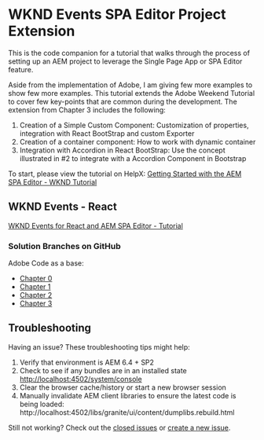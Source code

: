 # WKND Events SPA Editor Project Extension

This is the code companion for a tutorial that walks through the process of setting up an AEM project to leverage the Single Page App or SPA Editor feature.

Aside from the implementation of Adobe, I am giving few more examples to show few more examples. This tutorial extends the Adobe Weekend Tutorial to cover few key-points that are common during the development. The extension from Chapter 3 includes the following:

1. Creation of a Simple Custom Component: Customization of properties, integration with React BootStrap and custom Exporter
1. Creation of a container component: How to work with dynamic container 
1. Integration with Accordion in React BootStrap: Use the concept illustrated in #2 to integrate with a Accordion Component in Bootstrap

To start, please view the tutorial on HelpX: [Getting Started with the AEM SPA Editor - WKND Tutorial](https://helpx.adobe.com/experience-manager/kt/sites/using/getting-started-spa-wknd-tutorial-develop.html)

## WKND Events - React

[WKND Events for React and AEM SPA Editor - Tutorial](https://helpx.adobe.com/experience-manager/kt/sites/using/getting-started-spa-wknd-tutorial-develop/react.html)

### Solution Branches on GitHub

Adobe Code as a base:
* [Chapter 0](https://github.com/Adobe-Marketing-Cloud/aem-guides-wknd-events/tree/react/chapter-0)
* [Chapter 1](https://github.com/Adobe-Marketing-Cloud/aem-guides-wknd-events/tree/react/chapter-1)
* [Chapter 2](https://github.com/Adobe-Marketing-Cloud/aem-guides-wknd-events/tree/react/chapter-2)
* [Chapter 3](https://github.com/Adobe-Marketing-Cloud/aem-guides-wknd-events/tree/react/chapter-3)


## Troubleshooting

Having an issue? These troubleshooting tips might help:

1. Verify that environment is AEM 6.4 + SP2
2. Check to see if any bundles are in an installed state [http://localhost:4502/system/console](http://localhost:4502/system/console)
3. Clear the browser cache/history or start a new browser session
4. Manually invalidate AEM client libraries to ensure the latest code is being loaded: http://localhost:4502/libs/granite/ui/content/dumplibs.rebuild.html

Still not working? Check out the [closed issues](https://github.com/Adobe-Marketing-Cloud/aem-guides-wknd-events/issues?q=is%3Aissue+is%3Aclosed) or [create a new issue](https://github.com/Adobe-Marketing-Cloud/aem-guides-wknd-events/issues). 
